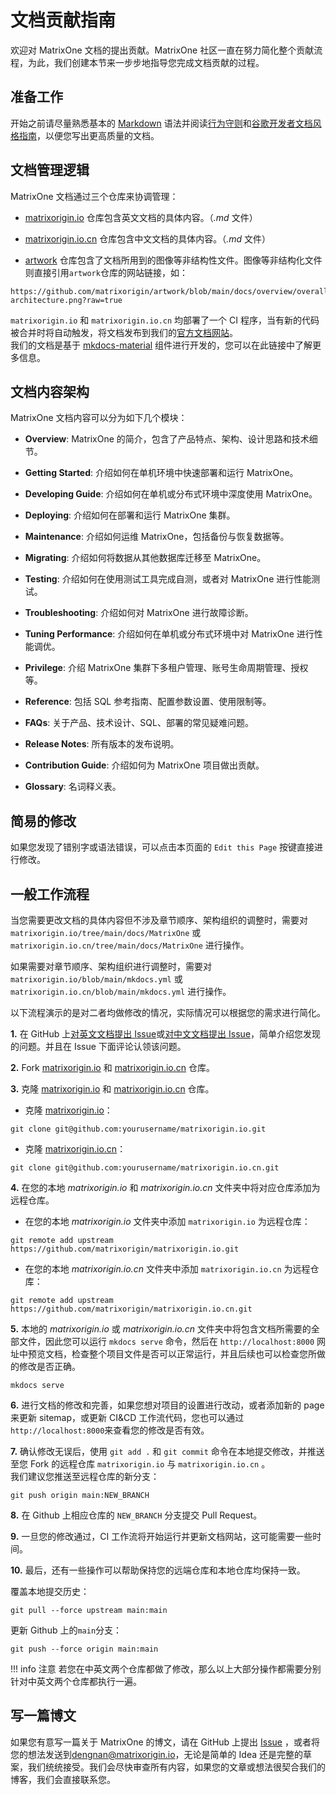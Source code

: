 # **文档贡献指南**

欢迎对 MatrixOne 文档的提出贡献。MatrixOne 社区一直在努力简化整个贡献流程，为此，我们创建本节来一步步地指导您完成文档贡献的过程。

## **准备工作**

开始之前请尽量熟悉基本的 [Markdown](https://www.markdownguide.org/basic-syntax/) 语法并阅读[行为守则](../Code-Style/code-of-conduct.md)和[谷歌开发者文档风格指南](https://developers.google.com/style/)，以便您写出更高质量的文档。

## **文档管理逻辑**

MatrixOne 文档通过三个仓库来协调管理：

* [matrixorigin.io](https://github.com/matrixorigin/matrixorigin.io) 仓库包含英文文档的具体内容。（*.md* 文件）

* [matrixorigin.io.cn](https://github.com/matrixorigin/matrixorigin.io.cn) 仓库包含中文文档的具体内容。（*.md* 文件）

* [artwork](https://github.com/matrixorigin/artwork) 仓库包含了文档所用到的图像等非结构性文件。图像等非结构化文件则直接引用`artwork`仓库的网站链接，如：

```
https://github.com/matrixorigin/artwork/blob/main/docs/overview/overall-architecture.png?raw=true
```

`matrixorigin.io` 和 `matrixorigin.io.cn` 均部署了一个 CI 程序，当有新的代码被合并时将自动触发，将文档发布到我们的[官方文档网站](https://docs.matrixorigin.io/)。  
我们的文档是基于 [mkdocs-material](https://github.com/squidfunk/mkdocs-material) 组件进行开发的，您可以在此链接中了解更多信息。

## **文档内容架构**

MatrixOne 文档内容可以分为如下几个模块：

* **Overview**: MatrixOne 的简介，包含了产品特点、架构、设计思路和技术细节。

* **Getting Started**: 介绍如何在单机环境中快速部署和运行 MatrixOne。

* **Developing Guide**: 介绍如何在单机或分布式环境中深度使用 MatrixOne。

* **Deploying**: 介绍如何在部署和运行 MatrixOne 集群。

* **Maintenance**: 介绍如何运维 MatrixOne，包括备份与恢复数据等。

* **Migrating**: 介绍如何将数据从其他数据库迁移至 MatrixOne。

* **Testing**: 介绍如何在使用测试工具完成自测，或者对 MatrixOne 进行性能测试。

* **Troubleshooting**: 介绍如何对 MatrixOne 进行故障诊断。

* **Tuning Performance**: 介绍如何在单机或分布式环境中对 MatrixOne 进行性能调优。

* **Privilege**: 介绍 MatrixOne 集群下多租户管理、账号生命周期管理、授权等。

* **Reference**: 包括 SQL 参考指南、配置参数设置、使用限制等。

* **FAQs**: 关于产品、技术设计、SQL、部署的常见疑难问题。

* **Release Notes**: 所有版本的发布说明。

* **Contribution Guide**: 介绍如何为 MatrixOne 项目做出贡献。

* **Glossary**: 名词释义表。

## **简易的修改**

如果您发现了错别字或语法错误，可以点击本页面的 `Edit this Page` 按键直接进行修改。

## **一般工作流程**

当您需要更改文档的具体内容但不涉及章节顺序、架构组织的调整时，需要对 `matrixorigin.io/tree/main/docs/MatrixOne` 或 `matrixorigin.io.cn/tree/main/docs/MatrixOne` 进行操作。

如果需要对章节顺序、架构组织进行调整时，需要对 `matrixorigin.io/blob/main/mkdocs.yml` 或 `matrixorigin.io.cn/blob/main/mkdocs.yml` 进行操作。

以下流程演示的是对二者均做修改的情况，实际情况可以根据您的需求进行简化。

**1.** 在 GitHub 上[对英文文档提出 Issue](https://github.com/matrixorigin/matrixorigin.io/issues/new/choose)或[对中文文档提出 Issue](https://github.com/matrixorigin/matrixorigin.io.cn/issues/new/choose)，简单介绍您发现的问题。并且在 Issue 下面评论认领该问题。

**2.** Fork [matrixorigin.io](https://github.com/matrixorigin/matrixorigin.io) 和 [matrixorigin.io.cn](https://github.com/matrixorigin/matrixorigin.io.cn) 仓库。

**3.** 克隆 [matrixorigin.io](https://github.com/matrixorigin/matrixorigin.io) 和 [matrixorigin.io.cn](https://github.com/matrixorigin/matrixorigin.io.cn) 仓库。

- 克隆 [matrixorigin.io](https://github.com/matrixorigin/matrixorigin.io)：

```
git clone git@github.com:yourusername/matrixorigin.io.git
```

- 克隆 [matrixorigin.io.cn](https://github.com/matrixorigin/matrixorigin.io.cn)：

```
git clone git@github.com:yourusername/matrixorigin.io.cn.git
```

**4.** 在您的本地 *matrixorigin.io* 和 *matrixorigin.io.cn* 文件夹中将对应仓库添加为远程仓库。

- 在您的本地 *matrixorigin.io* 文件夹中添加 `matrixorigin.io` 为远程仓库：

```
git remote add upstream https://github.com/matrixorigin/matrixorigin.io.git
```

- 在您的本地 *matrixorigin.io.cn* 文件夹中添加 `matrixorigin.io.cn` 为远程仓库：

```
git remote add upstream https://github.com/matrixorigin/matrixorigin.io.cn.git
```

**5.** 本地的 *matrixorigin.io* 或 *matrixorigin.io.cn* 文件夹中将包含文档所需要的全部文件，因此您可以运行 `mkdocs serve` 命令，然后在 `http://localhost:8000` 网址中预览文档，检查整个项目文件是否可以正常运行，并且后续也可以检查您所做的修改是否正确。

```
mkdocs serve
```

**6.** 进行文档的修改和完善，如果您想对项目的设置进行改动，或者添加新的 page 来更新 sitemap，或更新 CI&CD 工作流代码，您也可以通过`http://localhost:8000`来查看您的修改是否有效。  

**7.** 确认修改无误后，使用 `git add .` 和 `git commit` 命令在本地提交修改，并推送至您 Fork 的远程仓库 `matrixorigin.io` 与 `matrixorigin.io.cn` 。  
我们建议您推送至远程仓库的新分支：

```
git push origin main:NEW_BRANCH
```

**8.** 在 Github 上相应仓库的 `NEW_BRANCH` 分支提交 Pull Request。

**9.** 一旦您的修改通过，CI 工作流将开始运行并更新文档网站，这可能需要一些时间。

**10.**  最后，还有一些操作可以帮助保持您的远端仓库和本地仓库均保持一致。  

覆盖本地提交历史：

```
git pull --force upstream main:main
```

更新 Github 上的`main`分支：

```
git push --force origin main:main
```

!!! info 注意
    若您在中英文两个仓库都做了修改，那么以上大部分操作都需要分别针对中英文两个仓库都执行一遍。  

## **写一篇博文**

如果您有意写一篇关于 MatrixOne 的博文，请在 GitHub 上提出 [Issue](https://github.com/matrixorigin/matrixone/issues/new/choose) ，或者将您的想法发送到[dengnan@matrixorigin.io](mailto:dengnan@matrixorigin.io)，无论是简单的 Idea 还是完整的草案，我们统统接受。我们会尽快审查所有内容，如果您的文章或想法很契合我们的博客，我们会直接联系您。
